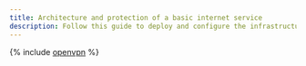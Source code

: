 ```yaml
---
title: Architecture and protection of a basic internet service
description: Follow this guide to deploy and configure the infrastructure of a basic internet service with multiple VMs. You will connect to the infrastructure from a remote site. Access to VMs will be restricted using security groups. A network load balancer will distribute the load across web app servers.
---
```


{% include [openvpn](../../_tutorials/infrastructure/web-service.md) %}